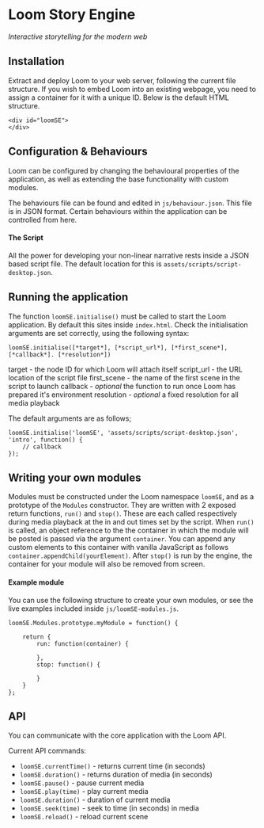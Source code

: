 # Loom Story Engine
*Interactive storytelling for the modern web*

## Installation

Extract and deploy Loom to your web server, following the current file structure. If you wish to embed Loom into an existing webpage, you need to assign a container for it with a unique ID. Below is the default HTML structure.

```
<div id="loomSE">
</div>

```

## Configuration & Behaviours

Loom can be configured by changing the behavioural properties of the application, as well as extending the base functionality with custom modules.

The behaviours file can be found and edited in `js/behaviour.json`. This file is in JSON format. Certain behaviours within the application can be controlled from here.

#### The Script

All the power for developing your non-linear narrative rests inside a JSON based script file. The default location for this is `assets/scripts/script-desktop.json`.

## Running the application

The function `loomSE.initialise()` must be called to start the Loom application. By default this sites inside `index.html`. Check the initialisation arguments are set correctly, using the following syntax:

`loomSE.initialise([*target*], [*script_url*], [*first_scene*], [*callback*]. [*resolution*])`

target - the node ID for which Loom will attach itself
script_url - the URL location of the script file
first_scene - the name of the first scene in the script to launch
callback - *optional* the function to run once Loom has prepared it's environment
resolution - *optional* a fixed resolution for all media playback

The default arguments are as follows;

```
loomSE.initialise('loomSE', 'assets/scripts/script-desktop.json', 'intro', function() {
    // callback
});
```

## Writing your own modules

Modules must be constructed under the Loom namespace `loomSE`, and as a prototype of the `Modules` constructor. They are written with 2 exposed return functions, `run()` and `stop()`. These are each called respectively during media playback at the in and out times set by the script. When `run()` is called, an object reference to the the container in which the module will be posted is passed via the argument `container`. You can append any custom elements to this container with vanilla JavaScript as follows `container.appendChild(yourElement)`. After `stop()` is run by the engine, the container for your module will also be removed from screen.

#### Example module

You can use the following structure to create your own modules, or see the live examples included inside `js/loomSE-modules.js`.

```
loomSE.Modules.prototype.myModule = function() {

    return {
        run: function(container) {
            
        },
        stop: function() {

        }
    }
};
```

## API

You can communicate with the core application with the Loom API.

Current API commands:

- `loomSE.currentTime()` - returns current time (in seconds)
- `loomSE.duration()` - returns duration of media (in seconds)
- `loomSE.pause()` - pause current media
- `loomSE.play(time)` - play current media
- `loomSE.duration()` - duration of current media
- `loomSE.seek(time)` - seek to time (in seconds) in media
- `loomSE.reload()` - reload current scene